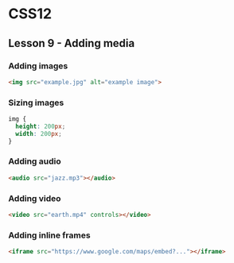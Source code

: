 # CSS12

## Lesson 9 - Adding media

### Adding images

```html
<img src="example.jpg" alt="example image">
```

### Sizing images

```css
img {
  height: 200px;
  width: 200px;
}
```

### Adding audio
```html
<audio src="jazz.mp3"></audio>
```

### Adding video
```html
<video src="earth.mp4" controls></video>
```

### Adding inline frames

```html
<iframe src="https://www.google.com/maps/embed?..."></iframe>
```

